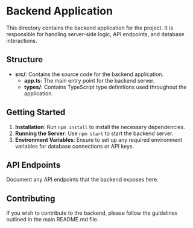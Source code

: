 # Backend Application

This directory contains the backend application for the project. It is responsible for handling server-side logic, API endpoints, and database interactions.

## Structure

- **src/**: Contains the source code for the backend application.
  - **app.ts**: The main entry point for the backend server.
  - **types/**: Contains TypeScript type definitions used throughout the application.
  
## Getting Started

1. **Installation**: Run `npm install` to install the necessary dependencies.
2. **Running the Server**: Use `npm start` to start the backend server.
3. **Environment Variables**: Ensure to set up any required environment variables for database connections or API keys.

## API Endpoints

Document any API endpoints that the backend exposes here.

## Contributing

If you wish to contribute to the backend, please follow the guidelines outlined in the main README.md file.
